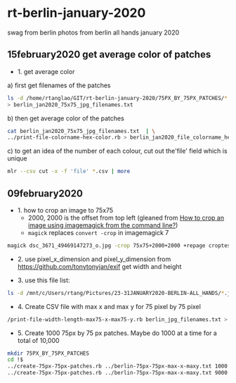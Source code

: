 # rt-berlin-january-2020
swag from berlin photos from berlin all hands january 2020

## 15february2020 get average color of patches

* 1\. get average color

a) first get filenames of the patches

```bash
ls -d /home/rtanglao/GIT/rt-berlin-january-2020/75PX_BY_75PX_PATCHES/*.jpg  \
> berlin_jan2020_75x75_jpg_filenames.txt
```

b) then get average color of the patches

```bash
cat berlin_jan2020_75x75_jpg_filenames.txt  | \
../print-file-colorname-hex-color.rb > berlin_jan2020_file_colorname_hexcolor.csv
```

c) to get an idea of the number of each colour, cut out the'file' field which is unique

```bash
mlr --csv cut -x -f 'file' *.csv | more
```

## 09february2020

* 1\. how to crop an image to 75x75
  * 2000, 2000 is the offset from top left (gleaned from [How to crop an image using imagemagick from the command line?](https://superuser.com/questions/1161340/how-to-crop-an-image-using-imagemagick-from-the-command-line))
  * ```magick``` replaces ```convert -crop``` in imagemagick 7


```bash
magick dsc_3671_49469147273_o.jpg -crop 75x75+2000+2000 +repage croptest.jpg
```

* 2\. use pixel_x_dimension and pixel_y_dimension from https://github.com/tonytonyjan/exif get width and height

* 3\. use this file list:

```bash
ls -d /mnt/c/Users/rtang/Pictures/23-31JANUARY2020-BERLIN-ALL_HANDS/*.jpg > berlin_jpg_filenames.txt
```

* 4\. Create CSV file with max x and max y for 75 pixel by 75 pixel

```bash
/print-file-width-length-max75-x-max75-y.rb berlin_jpg_filenames.txt > berlin-75px-75px-max-x-maxy.txt
```

* 5\. Create 1000 75px by 75 px patches. Maybe do 1000 at a time for a total of 10,000

```bash
mkdir 75PX_BY_75PX_PATCHES
cd !$
../create-75px-75px-patches.rb ../berlin-75px-75px-max-x-maxy.txt 1000
../create-75px-75px-patches.rb ../berlin-75px-75px-max-x-maxy.txt 9000
```

